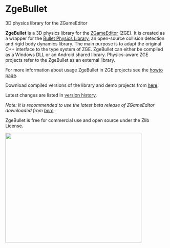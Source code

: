 # ZgeBullet
3D physics library for the ZGameEditor

**ZgeBullet** is a 3D physics library for the [ZGameEditor](http://www.zgameeditor.org) (ZGE).
It is created as a wrapper for the [Bullet Physics Library](http://bulletphysics.org),
an open-source collision detection and rigid body dynamics library. The main purpose is
to adapt the original C++ interface to the type system of ZGE. ZgeBullet can either be compiled
as a Windows DLL or an Android shared library. Physics-aware ZGE projects refer to the ZgeBullet
as an external library.

For more information about usage ZgeBullet in ZGE projects see the [howto page](doc/Howto.md).

Download compiled versions of the library and demo projects from
[here](http://googledrive.com/host/0BxwfQ8la88ouQTVuLWJfY1dMVGs/).

Latest changes are listed in [version history](doc/VersionHistory.md).

_Note: It is recommended to use the latest beta release of ZGameEditor downloaded from [here](http://www.emix8.org/forum/viewforum.php?f=2)._

ZgeBullet is free for commercial use and open source under the Zlib License.

<a href='http://www.youtube.com/watch?feature=player_embedded&v=50SliYSy6KY' target='_blank'><img src='http://img.youtube.com/vi/50SliYSy6KY/0.jpg' width='425' height=344 /></a>

